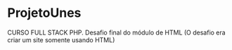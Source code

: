 # ProjetoUnes
 CURSO FULL STACK PHP. Desafio final do módulo de HTML (O desafio era criar um site somente usando HTML)
